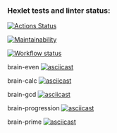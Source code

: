 ### Hexlet tests and linter status:
[![Actions Status](https://github.com/Barzabel/frontend-project-lvl1/workflows/hexlet-check/badge.svg)](https://github.com/Barzabel/frontend-project-lvl1/actions)


[![Maintainability](https://api.codeclimate.com/v1/badges/68c86601ab41a89cb029/maintainability)](https://codeclimate.com/github/Barzabel/frontend-project-lvl1/maintainability)


[![Workflow status](https://github.com/Barzabel/frontend-project-lvl1/actions/workflows/all_tests.yml/badge.svg)](https://github.com/Barzabel/frontend-project-lvl1/)


brain-even
[![asciicast](https://asciinema.org/a/468509.svg)](https://asciinema.org/a/468509)

brain-calc
[![asciicast](https://asciinema.org/a/468681.svg)](https://asciinema.org/a/468681)

brain-gcd
[![asciicast](https://asciinema.org/a/468908.svg)](https://asciinema.org/a/468908)

brain-progression
[![asciicast](https://asciinema.org/a/469147.svg)](https://asciinema.org/a/469147)

brain-prime
[![asciicast](https://asciinema.org/a/469169.svg)](https://asciinema.org/a/469169)